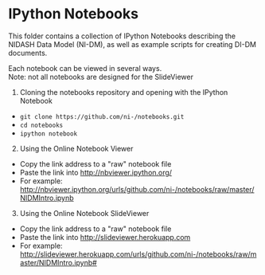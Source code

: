 IPython Notebooks
=================

This folder contains a collection of IPython Notebooks describing the NIDASH Data Model (NI-DM), as well as example scripts for creating DI-DM documents.

Each notebook can be viewed in several ways.  
Note: not all notebooks are designed for the SlideViewer

1. Cloning the notebooks repository and opening with the IPython Notebook
  * `git clone https://github.com/ni-/notebooks.git`
  * `cd notebooks`
  * `ipython notebook`
2. Using the Online Notebook Viewer
  * Copy the link address to a "raw" notebook file
  * Paste the link into http://nbviewer.ipython.org/
  * For example: http://nbviewer.ipython.org/urls/github.com/ni-/notebooks/raw/master/NIDMIntro.ipynb
3. Using the Online Notebook SlideViewer
  * Copy the link address to a "raw" notebook file
  * Paste the link into http://slideviewer.herokuapp.com
  * For example: http://slideviewer.herokuapp.com/urls/github.com/ni-/notebooks/raw/master/NIDMIntro.ipynb#

